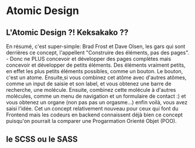 # Atomic Design

## L'Atomic Design ?! Keksakako ??

En résumé, c'est super-simple: Brad Frost et Dave Olsen, les gars qui sont derrières ce concept, l'appellent "Construire des éléments, pas des pages". - Donc ne PLUS concevoir et développer des pages complètes mais concevoir et développer de petits éléments. Des éléments vraiment petits, en effet les plus petits éléments possibles, comme un bouton. Le bouton, c'est un atome. Ensuite,si vous combinez cet  atôme avec d'autres atômes, comme un input de saisie et son label, et vous obtenez une barre de recherche, une molécule. Ensuite, combinez cette molécule à d'autres molécules, comme un menu de navigation et un formulaire de contact :) et vous obtenez  un organe (non pas pas un orgasme...) enfin voilà, vous avez saisi l'idée. Cet un concept relativement nouveau pour ceux qui font du Frontend mais les codeurs en backend connaissent déjà bien ce concept puisqu'on pourrait la comparer une Progarmation Orienté Objet (POO).




## le SCSS ou le SASS 
